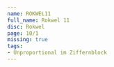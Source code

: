 ```yaml
---
name: ROKWEL11
full_name: Rokwel 11
disc: Rokwel
page: 10/1
missing: true
tags:
- Unproportional im Ziffernblock
---
```

